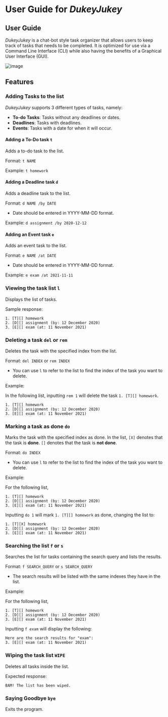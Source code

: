 # User Guide for _DukeyJukey_

## User Guide

_DukeyJukey_ is a chat-bot style task organizer that allows users to keep 
track of tasks that needs to be completed. It is optimized for use
via a Command Line Interface (CLI) while also having the benefits
of a Graphical User Interface (GUI).

![image](https://raw.githubusercontent.com/squeakysquak/ip/master/docs/Ui.png)

## Features 

### Adding Tasks to the list

_DukeyJukey_ supports 3 different types of tasks, namely:
* **To-do Tasks**: Tasks without any deadlines or dates.
* **Deadlines**: Tasks with deadlines.
* **Events**: Tasks with a date for when it will occur.

#### Adding a To-Do task `t`

Adds a to-do task to the list.

Format: `t NAME`

Example: `t homework`

#### Adding a Deadline task `d`

Adds a deadline task to the list.

Format: `d NAME /by DATE`

* Date should be entered in YYYY-MM-DD format.

Example: `d assignment /by 2020-12-12`

#### Adding an Event task `e`

Adds an event task to the list.

Format: `e NAME /at DATE`

* Date should be entered in YYYY-MM-DD format.

Example: `e exam /at 2021-11-11`

### Viewing the task list `l`

Displays the list of tasks.

Sample response:
```
1. [T][] homework
2. [D][] assignment (by: 12 December 2020)
3. [E][] exam (at: 11 November 2021)
```

### Deleting a task `del` or `rem`

Deletes the task with the specified index from the list.

Format: `del INDEX` or `rem INDEX`

* You can use `l` to refer to the list to find the index of the task you want to delete.

Example: 

In the following list, inputting `rem 1` will delete the task `1. [T][] homework`.
```
1. [T][] homework
2. [D][] assignment (by: 12 December 2020)
3. [E][] exam (at: 11 November 2021)
```

### Marking a task as done `do`

Marks the task with the specified index as done. In the list, `[X]` denotes that the
task is **done**. `[]` denotes that the task is **not done**.

Format: `do INDEX`

* You can use `l` to refer to the list to find the index of the task you want to delete.

Example:

For the following list,
```
1. [T][] homework
2. [D][] assignment (by: 12 December 2020)
3. [E][] exam (at: 11 November 2021)
```
Inputting `do 1` will mark `1. [T][] homework` as done, changing the list to:
```
1. [T][X] homework
2. [D][] assignment (by: 12 December 2020)
3. [E][] exam (at: 11 November 2021)
```

### Searching the list `f` or `s`

Searches the list for tasks containing the search query and lists the results.

Format: `f SEARCH_QUERY` or `s SEARCH_QUERY`

* The search results will be listed with the same indexes they have in the list.

Example:

For the following list,
```
1. [T][] homework
2. [D][] assignment (by: 12 December 2020)
3. [E][] exam (at: 11 November 2021)
```
Inputting `f exam` will display the following:
```
Here are the search results for "exam":
3. [E][] exam (at: 11 November 2021)
```

### Wiping the task list `WIPE`

Deletes all tasks inside the list.

Expected response:
```
BAM! The list has been wiped.
```

### Saying Goodbye `bye`

Exits the program.